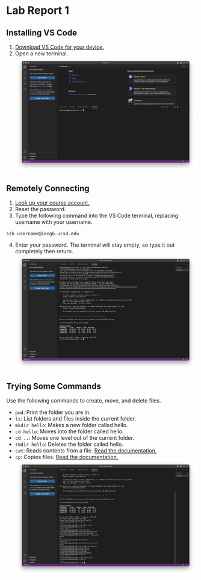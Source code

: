 # Lab Report 1

## Installing VS Code
1. [Download VS Code for your device.](https://code.visualstudio.com/download)
2. Open a new terminal.
![Image](Images/terminal.png)

## Remotely Connecting
1. [Look up your course account.](https://sdacs.ucsd.edu/~icc/index.php)
2. Reset the password.
3. Type the following command into the VS Code terminal, replacing username with your username.
```
ssh username@ieng6.ucsd.edu
```
4. Enter your password. The terminal will stay empty, so type it out completely then return.
![Image](Images/login.png)

## Trying Some Commands
Use the following commands to create, move, and delete files.
* `pwd`: Print the folder you are in.
* `ls`: List folders and files inside the current folder.
* `mkdir hello`: Makes a new folder called hello.
* `cd hello`: Moves into the folder called hello.
* `cd ..`: Moves one level out of the current folder.
* `rmdir hello`: Deletes the folder called hello.
* `cat`: Reads contents from a file. [Read the documentation.](https://www.geeksforgeeks.org/cat-command-in-linux-with-examples/)
* `cp`: Copies files. [Read the documentation.](https://www.geeksforgeeks.org/cp-command-linux-examples/)
![Image](Images/commands.png)
